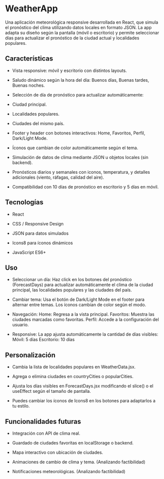 # WeatherApp

Una aplicación meteorológica responsive desarrollada en React, que simula el pronóstico del clima utilizando datos locales en formato JSON. La app adapta su diseño según la pantalla (móvil o escritorio) y permite seleccionar días para actualizar el pronóstico de la ciudad actual y localidades populares.

## Características

* Vista responsive: móvil y escritorio con distintos layouts.

* Saludo dinámico según la hora del día: Buenos días, Buenas tardes, Buenas noches.

* Selección de día de pronóstico para actualizar automáticamente:

* Ciudad principal.

* Localidades populares.

* Ciudades del mismo país.

* Footer y header con botones interactivos: Home, Favoritos, Perfil, Dark/Light Mode.

* Íconos que cambian de color automáticamente según el tema.

* Simulación de datos de clima mediante JSON u objetos locales (sin backend).

* Pronósticos diarios y semanales con iconos, temperatura, y detalles adicionales (viento, ráfagas, calidad del aire).

* Compatibilidad con 10 días de pronóstico en escritorio y 5 días en móvil.

## Tecnologías

* React

* CSS / Responsive Design

* JSON para datos simulados

* Icons8 para íconos dinámicos

* JavaScript ES6+


## Uso

* Seleccionar un día: Haz click en los botones del pronóstico (ForecastDays) para actualizar    automáticamente el clima de la ciudad principal, las localidades populares y las ciudades del país.

* Cambiar tema: Usa el botón de Dark/Light Mode en el footer para alternar entre temas. Los íconos cambian de color según el modo.

* Navegación:
Home: Regresa a la vista principal.
Favoritos: Muestra las ciudades marcadas como favoritas.
Perfil: Accede a la configuración del usuario.

* Responsive: La app ajusta automáticamente la cantidad de días visibles:
Móvil: 5 días
Escritorio: 10 días

## Personalización
* Cambia la lista de localidades populares en WeatherData.jsx.

* Agrega o elimina ciudades en countryCities o popularCities.

* Ajusta los días visibles en ForecastDays.jsx modificando el slice() o el useEffect según el tamaño de pantalla.

* Puedes cambiar los íconos de Icons8 en los botones para adaptarlos a tu estilo.

## Funcionalidades futuras
* Integración con API de clima real.

* Guardado de ciudades favoritas en localStorage o backend.

* Mapa interactivo con ubicación de ciudades.

* Animaciones de cambio de clima y tema. (Analizando factibilidad)

* Notificaciones meteorológicas. (Analizando factibilidad)
